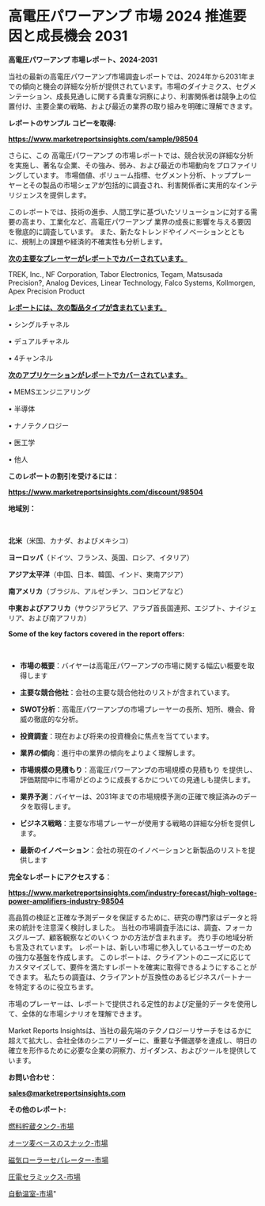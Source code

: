 # 高電圧パワーアンプ 市場 2024 推進要因と成長機会 2031

<strong>高電圧パワーアンプ 市場レポート、2024-2031</strong>

当社の最新の高電圧パワーアンプ市場調査レポートでは、2024年から2031年までの傾向と機会の詳細な分析が提供されています。市場のダイナミクス、セグメンテーション、成長見通しに関する貴重な洞察により、利害関係者は競争上の位置付け、主要企業の戦略、および最近の業界の取り組みを明確に理解できます。



<strong>レポートのサンプル コピーを取得:</strong> <a href=https://www.marketreportsinsights.com/sample/98504>

<strong><u>https://www.marketreportsinsights.com/sample/98504</u></strong></a>

さらに、この 高電圧パワーアンプ の市場レポートでは、競合状況の詳細な分析を実施し、著名な企業、その強み、弱み、および最近の市場動向をプロファイリングしています。 市場価値、ボリューム指標、セグメント分析、トッププレーヤーとその製品の市場シェアが包括的に調査され、利害関係者に実用的なインテリジェンスを提供します。

このレポートでは、技術の進歩、人間工学に基づいたソリューションに対する需要の高まり、工業化など、高電圧パワーアンプ 業界の成長に影響を与える要因を徹底的に調査しています。 また、新たなトレンドやイノベーションとともに、規制上の課題や経済的不確実性も分析します。



<strong><u>次の主要なプレーヤーがレポートでカバーされています。</u></strong>

TREK, Inc., NF Corporation, Tabor Electronics, Tegam, Matsusada Precision?, Analog Devices, Linear Technology, Falco Systems, Kollmorgen, Apex Precision Product



<strong><u><b>レポートには、次の製品タイプが含まれています。</b></u></strong>

• シングルチャネル

• デュアルチャネル

• 4チャンネル



<strong><u><b>次のアプリケーションがレポートでカバーされています。</b></u></strong>

• MEMSエンジニアリング

• 半導体

• ナノテクノロジー

• 医工学

• 他人



<strong><b>このレポートの割引を受けるには：</b></strong>

<a href=https://www.marketreportsinsights.com/discount/98504>

<strong><u>https://www.marketreportsinsights.com/discount/98504</u></strong></a>



<strong>地域別：</strong>

<strong> </strong>



<strong>北米</strong>（米国、カナダ、およびメキシコ）



<strong>ヨーロッパ</strong>（ドイツ、フランス、英国、ロシア、イタリア）



<strong>アジア太平洋</strong>（中国、日本、韓国、インド、東南アジア）



<strong>南アメリカ</strong>（ブラジル、アルゼンチン、コロンビアなど）



<strong>中東およびアフリカ</strong>（サウジアラビア、アラブ首長国連邦、エジプト、ナイジェリア、および南アフリカ）



<strong>Some of the key factors covered in the report offers:</strong>

<strong> </strong>
<ul>
  <li>

<strong>市場の概要</strong>：バイヤーは高電圧パワーアンプの市場に関する幅広い概要を取得します</li>
  <li>

<strong>主要な競合他社</strong>：会社の主要な競合他社のリストが含まれています。</li>
  <li>

<strong>SWOT分析</strong>：高電圧パワーアンプの市場プレーヤーの長所、短所、機会、脅威の徹底的な分析。</li>
  <li>

<strong>投資調査</strong>：現在および将来の投資機会に焦点を当てています。</li>
  <li>

<strong>業界の傾向</strong>：進行中の業界の傾向をよりよく理解します。</li>
  <li>

<strong>市場規模の見積もり</strong>：高電圧パワーアンプの市場規模の見積もり を提供し、評価期間中に市場がどのように成長するかについての見通しも提供します。</li>
  <li>

<strong>業界予測</strong>：バイヤーは、2031年までの市場規模予測の正確で検証済みのデータを取得します。</li>
  <li>

<strong>ビジネス戦略</strong>：主要な市場プレーヤーが使用する戦略の詳細な分析を提供します。</li>
  <li>

<strong>最新のイノベーション</strong>：会社の現在のイノベーションと新製品のリストを提供します</li>
</ul>


<strong>完全なレポートにアクセスする</strong>：

<a href=https://www.marketreportsinsights.com/industry-forecast/high-voltage-power-amplifiers-industry-98504>

<strong><u>https://www.marketreportsinsights.com/industry-forecast/high-voltage-power-amplifiers-industry-98504</u></strong></a>

高品質の検証と正確な予測データを保証するために、研究の専門家はデータと将来の統計を注意深く検討しました。 当社の市場調査手法には、調査、フォーカスグループ、顧客観察などのいくつ かの方法が含まれます。 売り手の地域分析も言及されています。 レポートは、新しい市場に参入しているユーザーのための強力な基盤を作成します。 このレポートは、クライアントのニーズに応じてカスタマイズして、要件を満たすレポートを確実に取得できるようにすることができます。 私たちの調査は、クライアントが互換性のあるビジネスパートナーを特定するのに役立ちます。

市場のプレーヤーは、レポートで提供される定性的および定量的データを使用して、全体的な市場シナリオを理解できます。

Market Reports Insightsは、当社の最先端のテクノロジーリサーチをはるかに超えて拡大し、会社全体のシニアリーダーに、重要な予備選挙を達成し、明日の確立を形作るために必要な企業の洞察力、ガイダンス、およびツールを提供しています。



<strong><b>お問い合わせ</b></strong>：

<a href=mailto:sales@marketreportsinsights.com>

<strong><u>sales@marketreportsinsights.com</u></strong></a>



<strong>その他のレポート:</strong>

<a href=https://www.linkedin.com/pulse/燃料貯蔵タンク-市場-2023-最新の-cagr-および成長分析-2030-pr-news-hub-ssihf/>燃料貯蔵タンク-市場</a>

<a href=https://www.linkedin.com/pulse/オーツ麦ベースのスナック-市場-2023-swot-分析と成長率-2030-ggqef/>オーツ麦ベースのスナック-市場</a>

<a href=https://www.linkedin.com/pulse/磁気ローラーセパレーター-市場-2023-総合分析と事業成長戦略-2030-vbwxf/>磁気ローラーセパレーター-市場</a>

<a href=https://www.linkedin.com/pulse/圧電セラミックス-市場-2023-総利益と主要ベンダー-2030-consumer-connection-collective-360-bkg4c/>圧電セラミックス-市場</a>

<a href=https://www.linkedin.com/pulse/自動温室-市場-2023-総利益と主要ベンダー-2030-data-dive-discoveries-24-analysis-zrslf/>自動温室-市場</a>"

